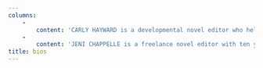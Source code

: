 ```yaml
---
columns:
    -
        content: 'CARLY HAYWARD is a developmental novel editor who helps authors find their voice and bring their book to light. With 10+ years in publishing, she’s worked all over the industry, including at a big 5 publishing house, a small press, and a literary agency. She is a co-founding Revise & Resub (#RevPit) editor as well as an EFA and CWiP member. Editing combines her love of reading, giving advice, and logic puzzles. When not reading or working she lounges with her husband being vastly amused by their cats or binge-watching TV.'
    -
        content: 'JENI CHAPPELLE is a freelance novel editor with ten years’ experience, co-founding editor and board member for Revise & Resub (#RevPit), EFA and SCBWI member, and co-creator and Editorial Director of Writer In Motion. She also co-hosts another podcast, Indie Chicks. Jeni loves working with authors of all levels to shape their stories and bring their books out into the world. She considers herself a hobbit (minus the big, hairy feet) and lives in a tiny town near Charlotte, NC with her family and way too many pets.'
title: bios
---
```


